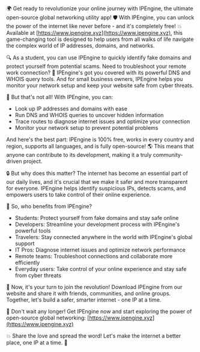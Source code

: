 🌍 Get ready to revolutionize your online journey with IPEngine, the ultimate open-source global networking utility app! 🛡️ With IPEngine, you can unlock the power of the internet like never before - and it's completely free! 💥 Available at [https://www.ipengine.xyz](https://www.ipengine.xyz), this game-changing tool is designed to help users from all walks of life navigate the complex world of IP addresses, domains, and networks.

🔍 As a student, you can use IPEngine to quickly identify fake domains and protect yourself from potential scams. Need to troubleshoot your remote work connection? 📡 IPEngine's got you covered with its powerful DNS and WHOIS query tools. And for small business owners, IPEngine helps you monitor your network setup and keep your website safe from cyber threats.

🚀 But that's not all! With IPEngine, you can:

* Look up IP addresses and domains with ease
* Run DNS and WHOIS queries to uncover hidden information
* Trace routes to diagnose internet issues and optimize your connection
* Monitor your network setup to prevent potential problems

And here's the best part: IPEngine is 100% free, works in every country and region, supports all languages, and is fully open-source! 🌎 This means that anyone can contribute to its development, making it a truly community-driven project.

🔒 But why does this matter? The internet has become an essential part of our daily lives, and it's crucial that we make it safer and more transparent for everyone. IPEngine helps identify suspicious IPs, detects scams, and empowers users to take control of their online experience.

👥 So, who benefits from IPEngine?

* Students: Protect yourself from fake domains and stay safe online
* Developers: Streamline your development process with IPEngine's powerful tools
* Travelers: Stay connected anywhere in the world with IPEngine's global support
* IT Pros: Diagnose internet issues and optimize network performance
* Remote teams: Troubleshoot connections and collaborate more efficiently
* Everyday users: Take control of your online experience and stay safe from cyber threats

🚀 Now, it's your turn to join the revolution! Download IPEngine from our website and share it with friends, communities, and online groups. Together, let's build a safer, smarter internet - one IP at a time.

🎉 Don't wait any longer! Get IPEngine now and start exploring the power of open-source global networking: [https://www.ipengine.xyz](https://www.ipengine.xyz)

💥 Share the love and spread the word! Let's make the internet a better place, one IP at a time. 💪